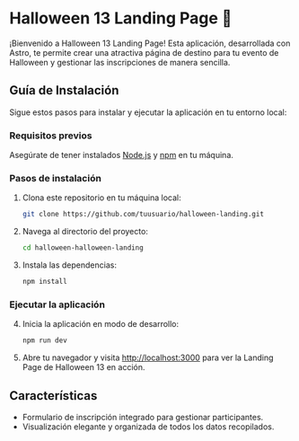 # Halloween 13 Landing Page 🎃

¡Bienvenido a Halloween 13 Landing Page! Esta aplicación, desarrollada con Astro, te permite crear una atractiva página de destino para tu evento de Halloween y gestionar las inscripciones de manera sencilla.

## Guía de Instalación

Sigue estos pasos para instalar y ejecutar la aplicación en tu entorno local:

### Requisitos previos

Asegúrate de tener instalados [Node.js](https://nodejs.org/) y [npm](https://www.npmjs.com/) en tu máquina.

### Pasos de instalación

1. Clona este repositorio en tu máquina local:

   ```bash
   git clone https://github.com/tuusuario/halloween-landing.git
   ```

2. Navega al directorio del proyecto:

   ```bash
   cd halloween-halloween-landing
   ```

3. Instala las dependencias:

   ```bash
   npm install
   ```

### Ejecutar la aplicación

4. Inicia la aplicación en modo de desarrollo:

   ```bash
   npm run dev
   ```

5. Abre tu navegador y visita [http://localhost:3000](http://localhost:3000) para ver la Landing Page de Halloween 13 en acción.

## Características

- Formulario de inscripción integrado para gestionar participantes.
- Visualización elegante y organizada de todos los datos recopilados.
